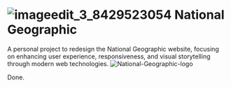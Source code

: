 # ![imageedit_3_8429523054](https://github.com/user-attachments/assets/bf060836-53c3-4cf0-a7eb-fec6a838ee68) National Geographic
A personal project to redesign the National Geographic website, focusing on enhancing user experience, responsiveness, and visual storytelling through modern web technologies.
![National-Geographic-logo](https://github.com/user-attachments/assets/40b8de30-9ddb-4c6c-9a8e-0e3c0442881a)

Done.
